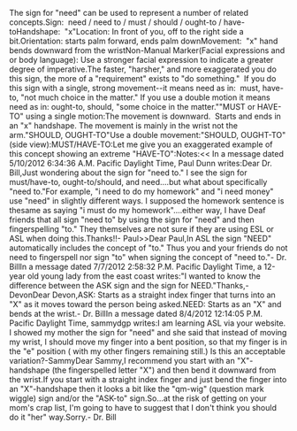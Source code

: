 The sign for "need" can be used to represent 
	a number of related concepts.Sign:  need / need to / must / should / ought-to / have-toHandshape:  "x"Location: In front of you, off to the right side a bit.Orientation: starts palm forward, ends palm downMovement:  "x" hand bends downward from the wristNon-Manual Marker(Facial expressions and or body language): Use a 
	stronger facial expression to indicate a greater degree of imperative.The faster, "harsher," and more exaggerated you do this sign, the
  more of a "requirement" exists to "do something." 
	If you do this sign with a single, strong movement--it means
  need as in:  must, have-to, "not much choice in the
  matter." If you use a double motion it means need as in: ought-to, should,
  "some choice in the matter.""MUST or HAVE-TO" using a single motion:The movement is downward.  Starts and ends in an "x" handshape. 
	The movement is 
	mainly in the wrist not the arm."SHOULD, OUGHT-TO"Use a double movement:"SHOULD, OUGHT-TO" (side view):MUST/HAVE-TO:Let me give you an exaggerated example of this concept showing an extreme
  "HAVE-TO":Notes:<< In a message dated 5/10/2012 6:34:36 A.M. Pacific Daylight Time, Paul 
	Dunn writes:Dear
			Dr. Bill,Just wondering about the sign for "need to." I see the sign for 
			must/have-to, ought-to/should, and need....but what about 
			specifically "need to."For example, "i need to do my homework" and "i need money" use 
			"need" in slightly different ways. I supposed the homework sentence 
			is thesame as saying "i must do my homework"....either way, I have Deaf 
			friends that all sign "need to" by using the sign for "need" and 
			then
			fingerspelling "to." They themselves are not sure if they are using 
			ESL or ASL when doing this.Thanks!!- Paul>>Dear Paul,In ASL the sign "NEED" automatically includes the concept of "to." 
			Thus you and your friends do not need to fingerspell nor sign "to" 
			when signing the concept of "need to."- Dr. BillIn a message dated 7/7/2012 2:58:32 P.M. Pacific Daylight Time, a 12-year 
	old young lady from the east coast writes:"I wanted to know the difference between the ASK sign and the sign for 
	NEED."Thanks,- DevonDear Devon,ASK: Starts as a straight index finger that turns 
	into an "X" as it moves toward the person being asked.NEED: Starts as an "X" and bends at the wrist.- Dr. BillIn a message dated 8/4/2012 
	12:14:05 P.M. Pacific Daylight Time, sammydgp writes:I am learning ASL via your website. I showed my mother the sign for "need" 
	and she said that instead of moving my wrist, I should move my finger into a 
	bent position, so that my finger is in the "e" position ( with my other 
	fingers remaining still.) Is this an acceptable variation?-SammyDear Sammy,I recommend you start with an "X"-handshape (the fingerspelled letter "X") 
	and then bend it downward from the wrist.If you start with a straight index finger and just bend the finger into an 
	"X"-handshape then it looks a bit like the "qm-wig" (question mark wiggle) 
	sign and/or the "ASK-to" sign.So...at the risk of getting on your mom's crap list, I'm going to have to 
	suggest that I don't think you should do it "her" way.Sorry.- Dr. Bill
